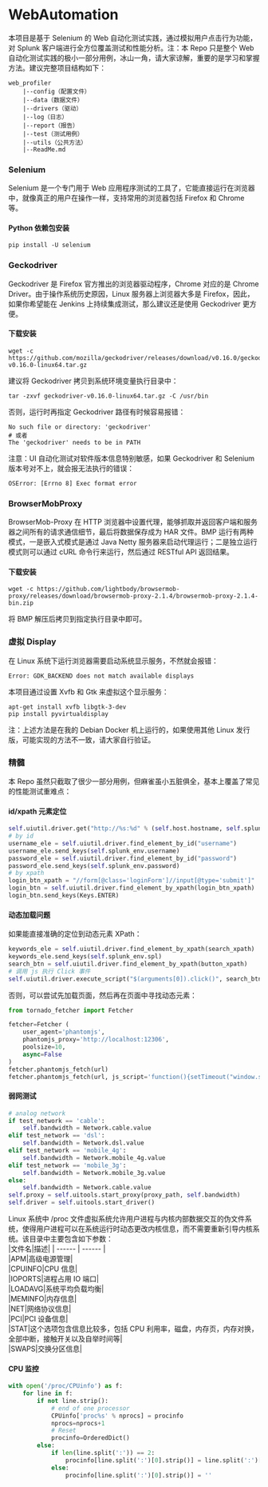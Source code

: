 # WebAutomation
本项目是基于 Selenium 的 Web 自动化测试实践，通过模拟用户点击行为功能，对 Splunk 客户端进行全方位覆盖测试和性能分析。注：本 Repo 只是整个 Web 自动化测试实践的极小一部分用例，冰山一角，请大家谅解，重要的是学习和掌握方法。建议完整项目结构如下：  
```
web_profiler  
    |--config（配置文件）  
    |--data（数据文件）  
    |--drivers（驱动）  
    |--log（日志）  
    |--report（报告）  
    |--test（测试用例）  
    |--utils（公共方法）  
    |--ReadMe.md  
```

### Selenium 
Selenium 是一个专门用于 Web 应用程序测试的工具了，它能直接运行在浏览器中，就像真正的用户在操作一样，支持常用的浏览器包括 Firefox 和 Chrome 等。
#### Python 依赖包安装
```
pip install -U selenium
```

### Geckodriver
Geckodriver 是 Firefox 官方推出的浏览器驱动程序，Chrome 对应的是 Chrome Driver。由于操作系统历史原因，Linux 服务器上浏览器大多是 Firefox，因此，如果你希望能在 Jenkins 上持续集成测试，那么建议还是使用 Geckodriver 更方便。
#### 下载安装
```
wget -c https://github.com/mozilla/geckodriver/releases/download/v0.16.0/geckodriver-v0.16.0-linux64.tar.gz
```
建议将 Geckodriver 拷贝到系统环境变量执行目录中：
```
tar -zxvf geckodriver-v0.16.0-linux64.tar.gz -C /usr/bin
```
否则，运行时再指定 Geckodriver 路径有时候容易报错：
```
No such file or directory: 'geckodriver'
# 或者
The 'geckodriver' needs to be in PATH
```
注意：UI 自动化测试对软件版本信息特别敏感，如果 Geckodriver 和 Selenium 版本号对不上，就会报无法执行的错误：
```
OSError: [Errno 8] Exec format error
```

### BrowserMobProxy
BrowserMob-Proxy 在 HTTP 浏览器中设置代理，能够抓取并返回客户端和服务器之间所有的请求通信细节，最后将数据保存成为 HAR 文件。BMP 运行有两种模式，一是嵌入式模式是通过 Java Netty 服务器来启动代理运行；二是独立运行模式则可以通过 cURL 命令行来运行，然后通过 RESTful API 返回结果。
#### 下载安装
```
wget -c https://github.com/lightbody/browsermob-proxy/releases/download/browsermob-proxy-2.1.4/browsermob-proxy-2.1.4-bin.zip
```
将 BMP 解压后拷贝到指定执行目录中即可。

### 虚拟 Display
在 Linux 系统下运行浏览器需要启动系统显示服务，不然就会报错：
```
Error: GDK_BACKEND does not match available displays
```
本项目通过设置 Xvfb 和 Gtk 来虚拟这个显示服务：
```
apt-get install xvfb libgtk-3-dev
pip install pyvirtualdisplay
```
注：上述方法是在我的 Debian Docker 机上运行的，如果使用其他 Linux 发行版，可能实现的方法不一致，请大家自行验证。

### 精髓
本 Repo 虽然只截取了很少一部分用例，但麻雀虽小五脏俱全，基本上覆盖了常见的性能测试重难点：
#### id/xpath 元素定位
```Python
self.uiutil.driver.get("http://%s:%d" % (self.host.hostname, self.splunk_env.port))
# by id
username_ele = self.uiutil.driver.find_element_by_id("username")
username_ele.send_keys(self.splunk_env.username)
password_ele = self.uiutil.driver.find_element_by_id("password")
password_ele.send_keys(self.splunk_env.password)
# by xpath
login_btn_xpath = "//form[@class='loginForm']//input[@type='submit']"
login_btn = self.uiutil.driver.find_element_by_xpath(login_btn_xpath)
login_btn.send_keys(Keys.ENTER)
```

#### 动态加载问题
如果能直接准确的定位到动态元素 XPath：
```Python
keywords_ele = self.uiutil.driver.find_element_by_xpath(search_xpath)
keywords_ele.send_keys(self.splunk_env.spl)
search_btn = self.uiutil.driver.find_element_by_xpath(button_xpath)
# 调用 js 执行 Click 事件
self.uiutil.driver.execute_script("$(arguments[0]).click()", search_btn)
```
否则，可以尝试先加载页面，然后再在页面中寻找动态元素：
```Python
from tornado_fetcher import Fetcher

fetcher=Fetcher (
    user_agent='phantomjs', 
    phantomjs_proxy='http://localhost:12306', 
    poolsize=10, 
    async=False
)
fetcher.phantomjs_fetch(url)
fetcher.phantomjs_fetch(url, js_script='function(){setTimeout("window.scrollTo(0,100000)}", 1000)')
```

#### 弱网测试
```Python
# analog network
if test_network == 'cable':
    self.bandwidth = Network.cable.value
elif test_network == 'dsl':
    self.bandwidth = Network.dsl.value
elif test_network == 'mobile_4g':
    self.bandwidth = Network.mobile_4g.value
elif test_network == 'mobile_3g':
    self.bandwidth = Network.mobile_3g.value
else:
    self.bandwidth = Network.cable.value
self.proxy = self.uitools.start_proxy(proxy_path, self.bandwidth)
self.driver = self.uitools.start_driver()
```

Linux 系统中 /proc 文件虚拟系统允许用户进程与内核内部数据交互的伪文件系统，使得用户进程可以在系统运行时动态更改内核信息，而不需要重新引导内核系统。该目录中主要包含如下参数：  
|文件名|描述|
| ------ | ------ |  
|APM|高级电源管理|  
|CPUINFO|CPU 信息|  
|IOPORTS|进程占用 IO 端口|  
|LOADAVG|系统平均负载均衡|  
|MEMINFO|内存信息|  
|NET|网络协议信息|  
|PCI|PCI 设备信息|  
|STAT|这个选项包含信息比较多，包括 CPU 利用率，磁盘，内存页，内存对换，全部中断，接触开关以及自举时间等|  
|SWAPS|交换分区信息|  

#### CPU 监控
```Python
with open('/proc/CPUinfo') as f:
    for line in f:
        if not line.strip():
            # end of one processor
            CPUinfo['proc%s' % nprocs] = procinfo
            nprocs=nprocs+1
            # Reset
            procinfo=OrderedDict()
        else:
            if len(line.split(':')) == 2:
                procinfo[line.split(':')[0].strip()] = line.split(':')[1].strip()
            else:
                procinfo[line.split(':')[0].strip()] = ''
```

